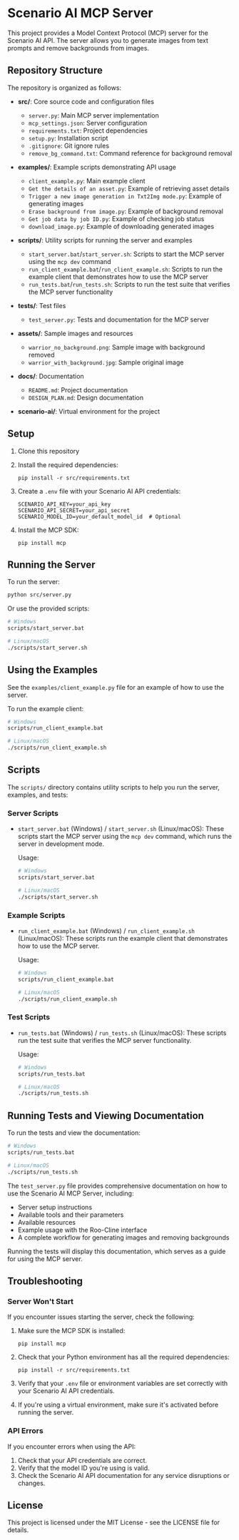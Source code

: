 # Scenario AI MCP Server

This project provides a Model Context Protocol (MCP) server for the Scenario AI API. The server allows you to generate images from text prompts and remove backgrounds from images.

## Repository Structure

The repository is organized as follows:

- **src/**: Core source code and configuration files
  - `server.py`: Main MCP server implementation
  - `mcp_settings.json`: Server configuration
  - `requirements.txt`: Project dependencies
  - `setup.py`: Installation script
  - `.gitignore`: Git ignore rules
  - `remove_bg_command.txt`: Command reference for background removal
  
- **examples/**: Example scripts demonstrating API usage
  - `client_example.py`: Main example client
  - `Get the details of an asset.py`: Example of retrieving asset details
  - `Trigger a new image generation in Txt2Img mode.py`: Example of generating images
  - `Erase background from image.py`: Example of background removal
  - `Get job data by job ID.py`: Example of checking job status
  - `download_image.py`: Example of downloading generated images

- **scripts/**: Utility scripts for running the server and examples
  - `start_server.bat`/`start_server.sh`: Scripts to start the MCP server using the `mcp dev` command
  - `run_client_example.bat`/`run_client_example.sh`: Scripts to run the example client that demonstrates how to use the MCP server
  - `run_tests.bat`/`run_tests.sh`: Scripts to run the test suite that verifies the MCP server functionality

- **tests/**: Test files
  - `test_server.py`: Tests and documentation for the MCP server

- **assets/**: Sample images and resources
  - `warrior_no_background.png`: Sample image with background removed
  - `warrior_with_background.jpg`: Sample original image

- **docs/**: Documentation
  - `README.md`: Project documentation
  - `DESIGN_PLAN.md`: Design documentation

- **scenario-ai/**: Virtual environment for the project

## Setup

1. Clone this repository
2. Install the required dependencies:
   ```
   pip install -r src/requirements.txt
   ```
3. Create a `.env` file with your Scenario AI API credentials:
   ```
   SCENARIO_API_KEY=your_api_key
   SCENARIO_API_SECRET=your_api_secret
   SCENARIO_MODEL_ID=your_default_model_id  # Optional
   ```

4. Install the MCP SDK:
   ```
   pip install mcp
   ```

## Running the Server

To run the server:

```bash
python src/server.py
```

Or use the provided scripts:

```bash
# Windows
scripts/start_server.bat

# Linux/macOS
./scripts/start_server.sh
```

## Using the Examples

See the `examples/client_example.py` file for an example of how to use the server.

To run the example client:

```bash
# Windows
scripts/run_client_example.bat

# Linux/macOS
./scripts/run_client_example.sh
```

## Scripts

The `scripts/` directory contains utility scripts to help you run the server, examples, and tests:

### Server Scripts
- `start_server.bat` (Windows) / `start_server.sh` (Linux/macOS): 
  These scripts start the MCP server using the `mcp dev` command, which runs the server in development mode.
  
  Usage:
  ```bash
  # Windows
  scripts/start_server.bat
  
  # Linux/macOS
  ./scripts/start_server.sh
  ```

### Example Scripts
- `run_client_example.bat` (Windows) / `run_client_example.sh` (Linux/macOS): 
  These scripts run the example client that demonstrates how to use the MCP server.
  
  Usage:
  ```bash
  # Windows
  scripts/run_client_example.bat
  
  # Linux/macOS
  ./scripts/run_client_example.sh
  ```

### Test Scripts
- `run_tests.bat` (Windows) / `run_tests.sh` (Linux/macOS): 
  These scripts run the test suite that verifies the MCP server functionality.
  
  Usage:
  ```bash
  # Windows
  scripts/run_tests.bat
  
  # Linux/macOS
  ./scripts/run_tests.sh
  ```

## Running Tests and Viewing Documentation

To run the tests and view the documentation:

```bash
# Windows
scripts/run_tests.bat

# Linux/macOS
./scripts/run_tests.sh
```

The `test_server.py` file provides comprehensive documentation on how to use the Scenario AI MCP Server, including:
- Server setup instructions
- Available tools and their parameters
- Available resources
- Example usage with the Roo-Cline interface
- A complete workflow for generating images and removing backgrounds

Running the tests will display this documentation, which serves as a guide for using the MCP server.

## Troubleshooting

### Server Won't Start

If you encounter issues starting the server, check the following:

1. Make sure the MCP SDK is installed:
   ```
   pip install mcp
   ```

2. Check that your Python environment has all the required dependencies:
   ```
   pip install -r src/requirements.txt
   ```

3. Verify that your `.env` file or environment variables are set correctly with your Scenario AI API credentials.

4. If you're using a virtual environment, make sure it's activated before running the server.

### API Errors

If you encounter errors when using the API:

1. Check that your API credentials are correct.
2. Verify that the model ID you're using is valid.
3. Check the Scenario AI API documentation for any service disruptions or changes.

## License

This project is licensed under the MIT License - see the LICENSE file for details.